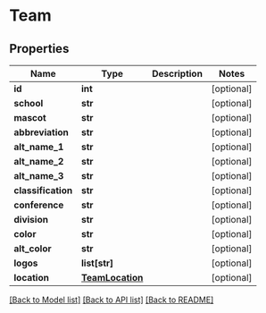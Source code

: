 # Team

## Properties
Name | Type | Description | Notes
------------ | ------------- | ------------- | -------------
**id** | **int** |  | [optional] 
**school** | **str** |  | [optional] 
**mascot** | **str** |  | [optional] 
**abbreviation** | **str** |  | [optional] 
**alt_name_1** | **str** |  | [optional] 
**alt_name_2** | **str** |  | [optional] 
**alt_name_3** | **str** |  | [optional] 
**classification** | **str** |  | [optional] 
**conference** | **str** |  | [optional] 
**division** | **str** |  | [optional] 
**color** | **str** |  | [optional] 
**alt_color** | **str** |  | [optional] 
**logos** | **list[str]** |  | [optional] 
**location** | [**TeamLocation**](TeamLocation.md) |  | [optional] 

[[Back to Model list]](../README.md#documentation-for-models) [[Back to API list]](../README.md#documentation-for-api-endpoints) [[Back to README]](../README.md)


